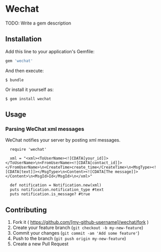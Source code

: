# Wechat

TODO: Write a gem description

## Installation

Add this line to your application's Gemfile:

```ruby
gem 'wechat'
```

And then execute:

    $ bundle

Or install it yourself as:

    $ gem install wechat

## Usage

### Parsing WeChat xml messages

WeChat notifies your server by posting xml messages.

```
  require 'wechat'
  
  xml = "<xml><ToUserName><![CDATA[your_id]]></ToUserName>\n<FromUserName><![CDATA[contact_id]]></FromUserName>\n<CreateTime>create_time</CreateTime>\n<MsgType><![CDATA[text]]></MsgType>\n<Content><![CDATA[The message]]></Content>\n<MsgId>Id</MsgId>\n</xml>"

  def notification = Notification.new(xml)
  puts notification.notification_type #text
  puts notification.is_message? #true
```


## Contributing

1. Fork it ( https://github.com/[my-github-username]/wechat/fork )
2. Create your feature branch (`git checkout -b my-new-feature`)
3. Commit your changes (`git commit -am 'Add some feature'`)
4. Push to the branch (`git push origin my-new-feature`)
5. Create a new Pull Request
